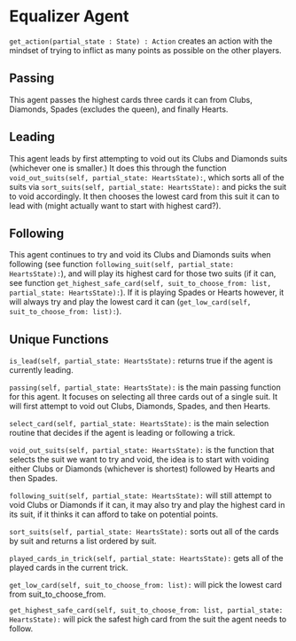  # Equalizer Agent
`get_action(partial_state : State) : Action` creates an action with the mindset of trying to inflict as many points as possible on the other players.

## Passing
This agent passes the highest cards three cards it can from Clubs, Diamonds, Spades (excludes the queen), and finally Hearts.
## Leading
This agent leads by first attempting to void out its Clubs and Diamonds suits (whichever one is smaller.)
It does this through the function `void_out_suits(self, partial_state: HeartsState):`, which sorts
all of the suits via `sort_suits(self, partial_state: HeartsState):` and picks the suit to void accordingly. It then
chooses the lowest card from this suit it can to lead with (might actually want to start with highest card?).
## Following
This agent continues to try and void its Clubs and Diamonds suits when following 
(see function `following_suit(self, partial_state: HeartsState):`), and will play its highest card for those two suits
(if it can, see function `get_highest_safe_card(self, suit_to_choose_from: list, partial_state: HeartsState):`). 
If it is playing Spades or Hearts however, it will always try and play the lowest card it can (`get_low_card(self, suit_to_choose_from: list):`).
## Unique Functions
`is_lead(self, partial_state: HeartsState):` returns true if the agent is currently leading.

`passing(self, partial_state: HeartsState):` is the main passing function for this agent. It focuses on selecting all 
three cards out of a single suit.  It will first attempt to void out Clubs, Diamonds, Spades, and then Hearts.

`select_card(self, partial_state: HeartsState):` is the main selection routine that decides if the agent is leading or following a trick.

`void_out_suits(self, partial_state: HeartsState):` is the function that selects the suit we want to try and void, the idea is to start with voiding either Clubs
or Diamonds (whichever is shortest) followed by Hearts and then Spades.

`following_suit(self, partial_state: HeartsState):` will still attempt to void Clubs or Diamonds if it can, it may also try and play 
the highest card in its suit, if it thinks it can afford to take on potential points.

`sort_suits(self, partial_state: HeartsState):` sorts out all of the cards by suit and returns a list ordered by suit.

`played_cards_in_trick(self, partial_state: HeartsState):` gets all of the played cards in the current trick.

`get_low_card(self, suit_to_choose_from: list):` will pick the lowest card from suit_to_choose_from.

`get_highest_safe_card(self, suit_to_choose_from: list, partial_state: HeartsState):` will pick the safest high card from the suit the agent
needs to follow.

